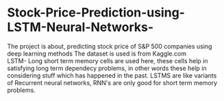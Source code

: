 # Stock-Price-Prediction-using-LSTM-Neural-Networks-
The project is about, predicting stock price of S&P 500 companies using deep learning methods
The dataset is used is from Kaggle.com  
LSTM- Long short term memory cells are used here, these cells help in satisfying long term dependecy problems, in other words these help in considering stuff which has happened in the past. LSTMS are like variants of Recurrent neural networks, RNN's are only good for short term memory problems.
